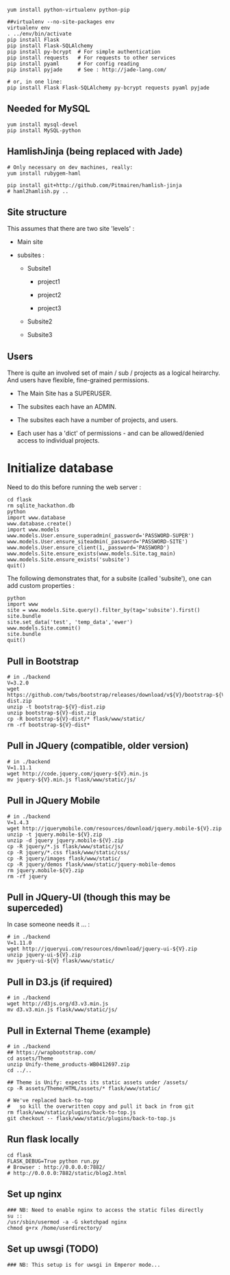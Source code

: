 
```
yum install python-virtualenv python-pip
```

```
##virtualenv --no-site-packages env
virtualenv env
. ../env/bin/activate
pip install Flask
pip install Flask-SQLAlchemy
pip install py-bcrypt  # For simple authentication
pip install requests   # For requests to other services
pip install pyaml      # For config reading
pip install pyjade     # See : http://jade-lang.com/

# or, in one line: 
pip install Flask Flask-SQLAlchemy py-bcrypt requests pyaml pyjade

```

Needed for MySQL
---------------------

```
yum install mysql-devel
pip install MySQL-python
```

HamlishJinja (being replaced with Jade)
----------------------------------------------

```
# Only necessary on dev machines, really:
yum install rubygem-haml

pip install git+http://github.com/Pitmairen/hamlish-jinja
# haml2hamlish.py ..
```

Site structure
------------------------------------------------------------
This assumes that there are two site 'levels' : 

* Main site

* subsites : 

  * Subsite1
  
    * project1
    
    * project2
    
    * project3
  
  * Subsite2
  
  * Subsite3

Users
------------------------------------------------------------

There is quite an involved set of main / sub / projects as a logical heirarchy.  And users have flexible, fine-grained permissions.


* The Main Site has a SUPERUSER.  

* The subsites each have an ADMIN.  

* The subsites each have a number of projects, and users.

* Each user has a 'dict' of permissions - and can be allowed/denied access to individual projects.




Initialize database
============================

Need to do this before running the web server :

```
cd flask
rm sqlite_hackathon.db
python 
import www.database
www.database.create()
import www.models
www.models.User.ensure_superadmin(_password='PASSWORD-SUPER')
www.models.User.ensure_siteadmin(_password='PASSWORD-SITE')
www.models.User.ensure_client(1,_password='PASSWORD')
www.models.Site.ensure_exists(www.models.Site.tag_main)
www.models.Site.ensure_exists('subsite')
quit() 
```

The following demonstrates that, for a subsite (called 'subsite'), one can add custom properties :

```
python 
import www
site = www.models.Site.query().filter_by(tag='subsite').first()
site.bundle
site.set_data('test', 'temp_data','ewer')
www.models.Site.commit()
site.bundle
quit() 
```



Pull in Bootstrap
------------------

```
# in ./backend
V=3.2.0
wget https://github.com/twbs/bootstrap/releases/download/v${V}/bootstrap-${V}-dist.zip
unzip -t bootstrap-${V}-dist.zip
unzip bootstrap-${V}-dist.zip
cp -R bootstrap-${V}-dist/* flask/www/static/
rm -rf bootstrap-${V}-dist*
```

Pull in JQuery (compatible, older version)
---------------------------------------------

```
# in ./backend
V=1.11.1
wget http://code.jquery.com/jquery-${V}.min.js
mv jquery-${V}.min.js flask/www/static/js/
```

Pull in JQuery Mobile
------------------------------------

```
# in ./backend
V=1.4.3
wget http://jquerymobile.com/resources/download/jquery.mobile-${V}.zip
unzip -t jquery.mobile-${V}.zip
unzip -d jquery jquery.mobile-${V}.zip
cp -R jquery/*.js flask/www/static/js/
cp -R jquery/*.css flask/www/static/css/
cp -R jquery/images flask/www/static/
cp -R jquery/demos flask/www/static/jquery-mobile-demos
rm jquery.mobile-${V}.zip
rm -rf jquery
```

Pull in JQuery-UI (though this may be superceded)
-------------------------------------------------------
In case someone needs it ... :

```
# in ./backend
V=1.11.0
wget http://jqueryui.com/resources/download/jquery-ui-${V}.zip
unzip jquery-ui-${V}.zip 
mv jquery-ui-${V} flask/www/static/
```


Pull in D3.js (if required)
------------------------------------

```
# in ./backend
wget http://d3js.org/d3.v3.min.js
mv d3.v3.min.js flask/www/static/js/
```

Pull in External Theme (example)
------------------------------------

```
# in ./backend
## https://wrapbootstrap.com/
cd assets/Theme
unzip Unify-theme_products-WB0412697.zip 
cd ../..

## Theme is Unify: expects its static assets under /assets/
cp -R assets/Theme/HTML/assets/* flask/www/static/

# We've replaced back-to-top
#   so kill the overwritten copy and pull it back in from git
rm flask/www/static/plugins/back-to-top.js
git checkout -- flask/www/static/plugins/back-to-top.js
```


Run flask locally
------------------------------------------

```
cd flask
FLASK_DEBUG=True python run.py
# Browser : http://0.0.0.0:7882/
# http://0.0.0.0:7882/static/blog2.html
```

Set up nginx
---------------------

```
### NB: Need to enable nginx to access the static files directly
su ::
/usr/sbin/usermod -a -G sketchpad nginx 
chmod g+rx /home/userdirectory/
```

Set up uwsgi (TODO)
---------------------

```
### NB: This setup is for uwsgi in Emperor mode...
```
